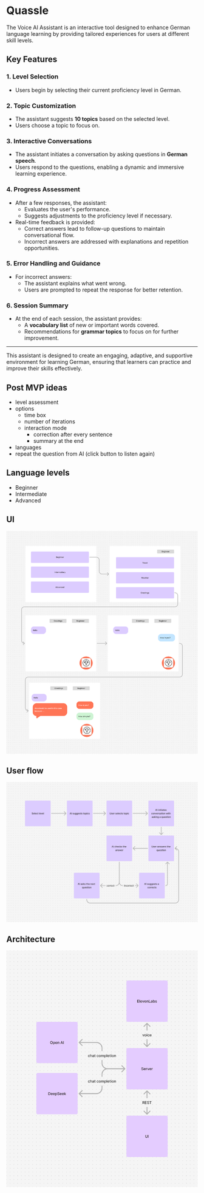 # Quassle

The Voice AI Assistant is an interactive tool designed to enhance German language learning by providing tailored experiences for users at different skill levels.

## Key Features

### 1. Level Selection
- Users begin by selecting their current proficiency level in German.

### 2. Topic Customization
- The assistant suggests **10 topics** based on the selected level.
- Users choose a topic to focus on.

### 3. Interactive Conversations
- The assistant initiates a conversation by asking questions in **German speech**.
- Users respond to the questions, enabling a dynamic and immersive learning experience.

### 4. Progress Assessment
- After a few responses, the assistant:
  - Evaluates the user's performance.
  - Suggests adjustments to the proficiency level if necessary.
- Real-time feedback is provided:
  - Correct answers lead to follow-up questions to maintain conversational flow.
  - Incorrect answers are addressed with explanations and repetition opportunities.

### 5. Error Handling and Guidance
- For incorrect answers:
  - The assistant explains what went wrong.
  - Users are prompted to repeat the response for better retention.

### 6. Session Summary
- At the end of each session, the assistant provides:
  - A **vocabulary list** of new or important words covered.
  - Recommendations for **grammar topics** to focus on for further improvement.

---

This assistant is designed to create an engaging, adaptive, and supportive environment for learning German, ensuring that learners can practice and improve their skills effectively.

## Post MVP ideas

- level assessment
- options
  - time box
  - number of iterations
  - interaction mode
    - correction after every sentence
    - summary at the end
- languages
- repeat the question from AI (click button to listen again)

## Language levels

- Beginner
- Intermediate
- Advanced

## UI

![alt text](docs/ui.png)

## User flow

![alt text](docs/user_flow.png)

## Architecture

![alt text](docs/architecture.png)
